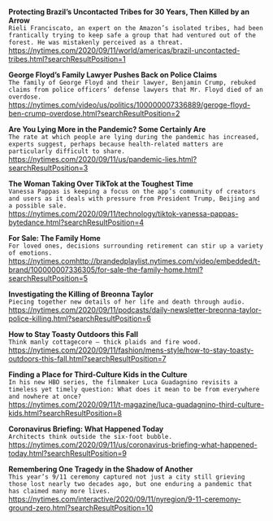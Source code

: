 **Protecting Brazil’s Uncontacted Tribes for 30 Years, Then Killed by an Arrow**\
`Rieli Franciscato, an expert on the Amazon’s isolated tribes, had been frantically trying to keep safe a group that had ventured out of the forest. He was mistakenly perceived as a threat.`\
https://nytimes.com/2020/09/11/world/americas/brazil-uncontacted-tribes.html?searchResultPosition=1

**George Floyd’s Family Lawyer Pushes Back on Police Claims**\
`The family of George Floyd and their lawyer, Benjamin Crump, rebuked claims from police officers’ defense lawyers that Mr. Floyd died of an overdose.`\
https://nytimes.com/video/us/politics/100000007336889/geroge-floyd-ben-crump-overdose.html?searchResultPosition=2

**Are You Lying More in the Pandemic? Some Certainly Are**\
`The rate at which people are lying during the pandemic has increased, experts suggest, perhaps because health-related matters are particularly difficult to share.`\
https://nytimes.com/2020/09/11/us/pandemic-lies.html?searchResultPosition=3

**The Woman Taking Over TikTok at the Toughest Time**\
`Vanessa Pappas is keeping a focus on the app’s community of creators and users as it deals with pressure from President Trump, Beijing and a possible sale.`\
https://nytimes.com/2020/09/11/technology/tiktok-vanessa-pappas-bytedance.html?searchResultPosition=4

**For Sale: The Family Home**\
`For loved ones, decisions surrounding retirement can stir up a variety of emotions.`\
https://nytimes.comhttp://brandedplaylist.nytimes.com/video/embedded/t-brand/100000007336305/for-sale-the-family-home.html?searchResultPosition=5

**Investigating the Killing of Breonna Taylor**\
`Piecing together new details of her life and death through audio.`\
https://nytimes.com/2020/09/11/podcasts/daily-newsletter-breonna-taylor-police-killing.html?searchResultPosition=6

**How to Stay Toasty Outdoors this Fall**\
`Think manly cottagecore — thick plaids and fire wood.`\
https://nytimes.com/2020/09/11/fashion/mens-style/how-to-stay-toasty-outdoors-this-fall.html?searchResultPosition=7

**Finding a Place for Third-Culture Kids in the Culture**\
`In his new HBO series, the filmmaker Luca Guadagnino revisits a timeless yet timely question: What does it mean to be from everywhere and nowhere at once?`\
https://nytimes.com/2020/09/11/t-magazine/luca-guadagnino-third-culture-kids.html?searchResultPosition=8

**Coronavirus Briefing: What Happened Today**\
`Architects think outside the six-foot bubble.`\
https://nytimes.com/2020/09/11/us/coronavirus-briefing-what-happened-today.html?searchResultPosition=9

**Remembering One Tragedy in the Shadow of Another**\
`This year’s 9/11 ceremony captured not just a city still grieving those lost nearly two decades ago, but one enduring a pandemic that has claimed many more lives.`\
https://nytimes.com/interactive/2020/09/11/nyregion/9-11-ceremony-ground-zero.html?searchResultPosition=10

